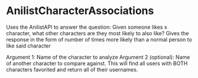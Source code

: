 # AnilistCharacterAssociations

Uses the AnilistAPI to answer the question: Given someone likes x character, what other characters are they most likely to also like?
Gives the response in the form of number of times more likely than a normal person to like said character

Argument 1: Name of the character to analyze
Argument 2 (optional): Name of another character to compare against. This will find all users with BOTH characters favorited and return all of their usernames.

